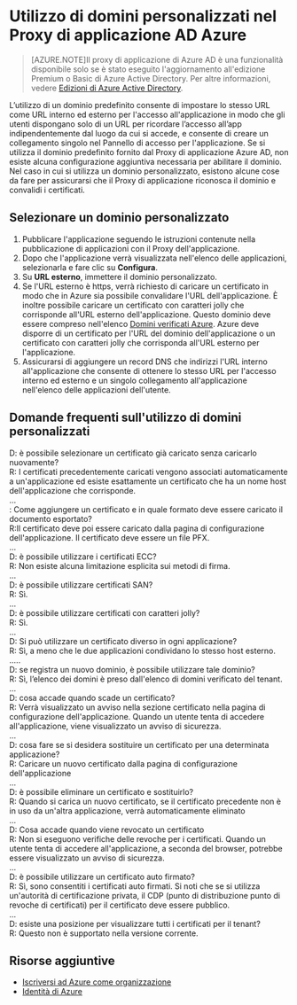 <properties
	pageTitle="Utilizzo di domini personalizzati nel Proxy di applicazione di Azure AD"
	description="Viene illustrato il funzionamento di domini personalizzati nel Proxy di applicazione di Azure AD"
	services="active-directory"
	documentationCenter=""
	authors="rkarlin"
	manager="msStevenPo"
	editor=""/>

<tags
	ms.service="active-directory"
	ms.workload="identity"
	ms.tgt_pltfrm="na"
	ms.devlang="na"
	ms.topic="article"
	ms.date="09/09/2015"
	ms.author="rkarlin"/>

# Utilizzo di domini personalizzati nel Proxy di applicazione AD Azure
> [AZURE.NOTE]Il proxy di applicazione di Azure AD è una funzionalità disponibile solo se è stato eseguito l'aggiornamento all'edizione Premium o Basic di Azure Active Directory. Per altre informazioni, vedere [Edizioni di Azure Active Directory](active-directory-editions.md).

L’utilizzo di un dominio predefinito consente di impostare lo stesso URL come URL interno ed esterno per l'accesso all'applicazione in modo che gli utenti dispongano solo di un URL per ricordare l’accesso all’app indipendentemente dal luogo da cui si accede, e consente di creare un collegamento singolo nel Pannello di accesso per l'applicazione. Se si utilizza il dominio predefinito fornito dal Proxy di applicazione Azure AD, non esiste alcuna configurazione aggiuntiva necessaria per abilitare il dominio. Nel caso in cui si utilizza un dominio personalizzato, esistono alcune cose da fare per assicurarsi che il Proxy di applicazione riconosca il dominio e convalidi i certificati.

## Selezionare un dominio personalizzato

1. Pubblicare l'applicazione seguendo le istruzioni contenute nella pubblicazione di applicazioni con il Proxy dell'applicazione.
2. Dopo che l'applicazione verrà visualizzata nell'elenco delle applicazioni, selezionarla e fare clic su **Configura**.
3. Su **URL esterno**, immettere il dominio personalizzato.
4. Se l'URL esterno è https, verrà richiesto di caricare un certificato in modo che in Azure sia possibile convalidare l'URL dell'applicazione. È inoltre possibile caricare un certificato con caratteri jolly che corrisponde all'URL esterno dell'applicazione. Questo dominio deve essere compreso nell'elenco [Domini verificati Azure](https://msdn.microsoft.com/library/azure/jj151788.aspx). Azure deve disporre di un certificato per l'URL del dominio dell'applicazione o un certificato con caratteri jolly che corrisponda all'URL esterno per l'applicazione.
5. Assicurarsi di aggiungere un record DNS che indirizzi l'URL interno all'applicazione che consente di ottenere lo stesso URL per l'accesso interno ed esterno e un singolo collegamento all'applicazione nell'elenco delle applicazioni dell'utente.

## Domande frequenti sull'utilizzo di domini personalizzati

D: è possibile selezionare un certificato già caricato senza caricarlo nuovamente? <br> R: I certificati precedentemente caricati vengono associati automaticamente a un'applicazione ed esiste esattamente un certificato che ha un nome host dell'applicazione che corrisponde. <br> …<br> : Come aggiungere un certificato e in quale formato deve essere caricato il documento esportato? <br> R:Il certificato deve poi essere caricato dalla pagina di configurazione dell'applicazione. Il certificato deve essere un file PFX. <br> …<br> D: è possibile utilizzare i certificati ECC? <br> R: Non esiste alcuna limitazione esplicita sui metodi di firma. <br> …<br> D: è possibile utilizzare certificati SAN? <br> R: Sì.<br> …<br> D: è possibile utilizzare certificati con caratteri jolly? <br> R: Sì. <br> …<br> D: Si può utilizzare un certificato diverso in ogni applicazione? <br> R: Sì, a meno che le due applicazioni condividano lo stesso host esterno. <br> …..<br> D: se registra un nuovo dominio, è possibile utilizzare tale dominio? <br> R: Sì, l’elenco dei domini è preso dall'elenco di domini verificato del tenant. <br> …<br> D: cosa accade quando scade un certificato? <br> R: Verrà visualizzato un avviso nella sezione certificato nella pagina di configurazione dell'applicazione. Quando un utente tenta di accedere all'applicazione, viene visualizzato un avviso di sicurezza. <br> …<br> D: cosa fare se si desidera sostituire un certificato per una determinata applicazione? <br> R: Caricare un nuovo certificato dalla pagina di configurazione dell'applicazione<br> ...<br> D: è possibile eliminare un certificato e sostituirlo? <br> R: Quando si carica un nuovo certificato, se il certificato precedente non è in uso da un'altra applicazione, verrà automaticamente eliminato<br> ...<br> D: Cosa accade quando viene revocato un certificato<br> R: Non si eseguono verifiche delle revoche per i certificati. Quando un utente tenta di accedere all'applicazione, a seconda del browser, potrebbe essere visualizzato un avviso di sicurezza.<br> …<br> D: è possibile utilizzare un certificato auto firmato? <br> R: Sì, sono consentiti i certificati auto firmati. Si noti che se si utilizza un'autorità di certificazione privata, il CDP (punto di distribuzione punto di revoche di certificati) per il certificato deve essere pubblico. <br> ...<br> D: esiste una posizione per visualizzare tutti i certificati per il tenant? <br> R: Questo non è supportato nella versione corrente.<br>



## Risorse aggiuntive

* [Iscriversi ad Azure come organizzazione](..sign-up-organization.md)
* [Identità di Azure](..fundamentals-identity.md)

<!---HONumber=Sept15_HO3-->